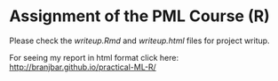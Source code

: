 # Assignment of the PML Course (R)

Please check the *writeup.Rmd* and *writeup.html* files for project writup.

For seeing my report in html format click here: http://branjbar.github.io/practical-ML-R/

